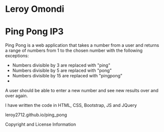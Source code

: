 # Leroy Omondi

# Ping Pong IP3

Ping Pong is a web application that takes a number from a user and returns a range of numbers from 1 to the chosen number with the following exceptions:

  - Numbers divisible by 3 are replaced with "ping"
  - Numbers divisible by 5 are replaced with "pong"
  - Numbers divisible by 15 are replaced with "pingpong"
  - 
 A user should be able to enter a new number and see new results over and over again.

I have written the code in HTML, CSS, Bootstrap, JS and JQuery

leroy2712.github.io/ping_pong

Copyright and License Information
